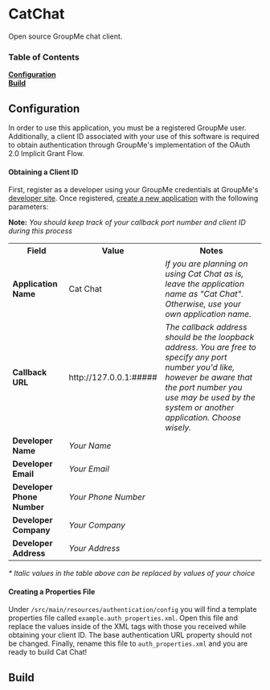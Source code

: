 # CatChat
Open source GroupMe chat client.

### Table of Contents
**[Configuration](#configuration)**<br>
**[Build](#build)**<br>

## Configuration
In order to use this application, you must be a registered GroupMe user. Additionally, a client ID associated with 
your use of this software is required to obtain authentication through GroupMe's implementation of the OAuth 2.0 
Implicit Grant Flow.

#### Obtaining a Client ID
First, register as a developer using your GroupMe credentials at GroupMe's 
<a href="https://dev.groupme.com/">developer site</a>. Once registered, 
<a href="https://dev.groupme.com/applications/new">create a new application</a> with the following parameters:

<b>Note:</b> <i>You should keep track of your callback port number and client ID during this process</i>

<table align="center">
    <tr>
        <th><b>Field</b></th>
        <th><b>Value</b></th>
        <th><b>Notes</b></th>
    </tr>
    <tr>
        <td><b>Application Name</b></td>
        <td>Cat Chat</td>
        <td>
            <i>If you are planning on using Cat Chat as is, leave the application name as "Cat Chat". Otherwise, use 
            your own application name.</i>
        </td>
    </tr>
    <tr>
        <td><b>Callback URL</b></td>
        <td>htt<i></i>p://127.0.0.1:<i>#####</i></td>
        <td>
            <i>The callback address should be the loopback address. You are free to specify any port number you'd like, 
            however be aware that the port number you use may be used by the system or another application. Choose 
            wisely.</i>
        </td>
    </tr>
    <tr>
        <td><b>Developer Name</b></td>
        <td><i>Your Name</i></td>
        <td><i></i></td>
    </tr>
    <tr>
        <td><b>Developer Email</b></td>
        <td><i>Your Email</i></td>
        <td><i></i></td>
    </tr>
    <tr>
        <td><b>Developer Phone Number</b></td>
        <td><i>Your Phone Number</i></td>
        <td><i></i></td>
    </tr>
    <tr>
        <td><b>Developer Company</b></td>
        <td><i>Your Company</i></td>
        <td><i></i></td>
    </tr>
    <tr>
        <td><b>Developer Address</b></td>
        <td><i>Your Address</i></td>
        <td><i></i></td>
    </tr>
</table>
<i>* Italic values in the table above can be replaced by values of your choice</i>

#### Creating a Properties File
Under <code>/src/main/resources/authentication/config</code> you will find a template properties file called 
<code>example.auth_properties.xml</code>. Open this file and replace the values inside of the XML tags with those you 
received while obtaining your client ID. The base authentication URL property should not be changed. Finally, rename 
this file to <code>auth_properties.xml</code> and you are ready to build Cat Chat!

## Build

